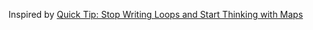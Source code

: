 Inspired by [Quick Tip: Stop Writing Loops and Start Thinking with Maps](http://www.sitepoint.com/quick-tip-stop-writing-loops-start-thinking-with-maps/)
